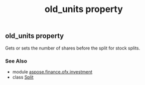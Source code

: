 ﻿---
title: old_units property
second_title: Aspose.Finance for Python via .NET API References
description: 
type: docs
weight: 100
url: /python-net/aspose.finance.ofx.investment/split/old_units/
is_root: false
---

## old_units property


Gets or sets the number of shares before the split for stock splits.

### See Also
* module [aspose.finance.ofx.investment](../../)
* class [Split](/finance/python-net/aspose.finance.ofx.investment/split)
